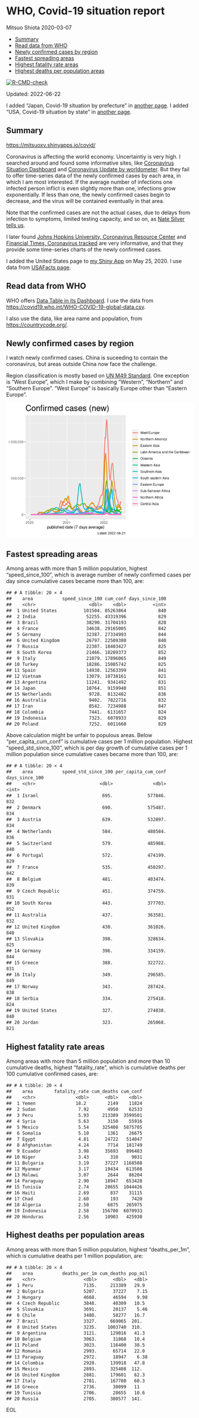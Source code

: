 WHO, Covid-19 situation report
================
Mitsuo Shiota
2020-03-07

-   [Summary](#summary)
-   [Read data from WHO](#read-data-from-who)
-   [Newly confirmed cases by region](#newly-confirmed-cases-by-region)
-   [Fastest spreading areas](#fastest-spreading-areas)
-   [Highest fatality rate areas](#highest-fatality-rate-areas)
-   [Highest deaths per population
    areas](#highest-deaths-per-population-areas)

<!-- badges: start -->

[![R-CMD-check](https://github.com/mitsuoxv/covid/actions/workflows/R-CMD-check.yaml/badge.svg)](https://github.com/mitsuoxv/covid/actions/workflows/R-CMD-check.yaml)
<!-- badges: end -->

Updated: 2022-06-22

I added “Japan, Covid-19 situation by prefecture” in [another
page](Japan.md). I added “USA, Covid-19 situation by state” in [another
page](USA.md).

## Summary

<https://mitsuoxv.shinyapps.io/covid/>

Coronavirus is affecting the world economy. Uncertaintiy is very high. I
searched around and found some informative sites, like [Coronavirus
Situation
Dashboard](https://who.maps.arcgis.com/apps/opsdashboard/index.html#/c88e37cfc43b4ed3baf977d77e4a0667)
and [Coronavirus Update by
worldometer](https://www.worldometers.info/coronavirus/). But they fail
to offer time-series data of the newly confirmed cases by each area, in
which I am most interested. If the average number of infections one
infected person inflict is even slightly more than one, infections grow
exponentially. If less than one, the newly confirmed cases begin to
decrease, and the virus will be contained eventually in that area.

Note that the confirmed cases are not the actual cases, due to delays
from infection to symptoms, limited testing capacity, and so on, as
[Nate Silver tells
us](https://fivethirtyeight.com/features/coronavirus-case-counts-are-meaningless/).

I later found [Johns Hopkins University, Coronavirus Resource
Center](https://coronavirus.jhu.edu/) and [Financial Times, Coronavirus
tracked](https://www.ft.com/content/a26fbf7e-48f8-11ea-aeb3-955839e06441)
are very informative, and that they provide some time-series charts of
the newly confirmed cases.

I added the United States page to [my Shiny
App](https://mitsuoxv.shinyapps.io/covid/) on May 25, 2020. I use data
from [USAFacts
page](https://usafacts.org/visualizations/coronavirus-covid-19-spread-map/).

## Read data from WHO

WHO offers [Data Table in its Dashboard](https://covid19.who.int/table).
I use the data from
<https://covid19.who.int/WHO-COVID-19-global-data.csv>.

I also use the data, like area name and population, from
<https://countrycode.org/>.

## Newly confirmed cases by region

I watch newly confirmed cases. China is suceeding to contain the
coronavirus, but areas outside China now face the challenge.

Region classification is mostly based on [UN M49
Standard](https://unstats.un.org/unsd/methodology/m49/). One exception
is “West Europe”, which I make by combining “Western”, “Northern” and
“Southern Europe”. “West Europe” is basically Europe other than “Eastern
Europe”.

![](README_files/figure-gfm/chart-1.png)<!-- -->

## Fastest spreading areas

Among areas with more than 5 million population, highest
“speed_since_100”, which is average number of newly confirmed cases per
day since cumulative cases became more than 100, are:

    ## # A tibble: 20 × 4
    ##    area           speed_since_100 cum_conf days_since_100
    ##    <chr>                    <dbl>    <dbl>          <int>
    ##  1 United States          101504. 85263864            840
    ##  2 India                   52255. 43319396            829
    ##  3 Brazil                  38290. 31704193            828
    ##  4 France                  34638. 29165005            842
    ##  5 Germany                 32387. 27334993            844
    ##  6 United Kingdom          26797. 22509380            840
    ##  7 Russia                  22307. 18403427            825
    ##  8 South Korea             21466. 18289373            852
    ##  9 Italy                   21079. 17896065            849
    ## 10 Turkey                  18286. 15085742            825
    ## 11 Spain                   14938. 12563399            841
    ## 12 Vietnam                 13079. 10738161            821
    ## 13 Argentina               11241.  9341492            831
    ## 14 Japan                   10764.  9159940            851
    ## 15 Netherlands              9728.  8132482            836
    ## 16 Australia                9402.  7822716            832
    ## 17 Iran                     8542.  7234988            847
    ## 18 Colombia                 7441.  6131657            824
    ## 19 Indonesia                7323.  6070933            829
    ## 20 Poland                   7252.  6011660            829

Above calculation might be unfair to populous areas. Below
“per_capita_cum_conf” is cumulative cases per 1 million population.
Highest “speed_std_since_100”, which is per day growth of cumulative
cases per 1 million population since cumulative cases became more than
100, are:

    ## # A tibble: 20 × 4
    ##    area           speed_std_since_100 per_capita_cum_conf days_since_100
    ##    <chr>                        <dbl>               <dbl>          <int>
    ##  1 Israel                        695.             577846.            832
    ##  2 Denmark                       690.             575487.            834
    ##  3 Austria                       639.             532897.            834
    ##  4 Netherlands                   584.             488584.            836
    ##  5 Switzerland                   579.             485988.            840
    ##  6 Portugal                      572.             474199.            829
    ##  7 France                        535.             450297.            842
    ##  8 Belgium                       481.             403474.            839
    ##  9 Czech Republic                451.             374759.            831
    ## 10 South Korea                   443.             377703.            852
    ## 11 Australia                     437.             363581.            832
    ## 12 United Kingdom                430.             361026.            840
    ## 13 Slovakia                      398.             328634.            825
    ## 14 Germany                       396.             334159.            844
    ## 15 Greece                        388.             322722.            831
    ## 16 Italy                         349.             296585.            849
    ## 17 Norway                        343.             287424.            838
    ## 18 Serbia                        334.             275418.            824
    ## 19 United States                 327.             274838.            840
    ## 20 Jordan                        323.             265068.            821

## Highest fatality rate areas

Among areas with more than 5 million population and more than 10
cumulative deaths, highest “fatality_rate”, which is cumulative deaths
per 100 cumulative confirmed cases, are:

    ## # A tibble: 20 × 4
    ##    area        fatality_rate cum_deaths cum_conf
    ##    <chr>               <dbl>      <dbl>    <dbl>
    ##  1 Yemen               18.2        2149    11824
    ##  2 Sudan                7.92       4950    62533
    ##  3 Peru                 5.93     213389  3599501
    ##  4 Syria                5.63       3150    55916
    ##  5 Mexico               5.54     325408  5875705
    ##  6 Somalia              5.10       1361    26675
    ##  7 Egypt                4.81      24722   514047
    ##  8 Afghanistan          4.24       7714   181749
    ##  9 Ecuador              3.98      35693   896483
    ## 10 Niger                3.43        310     9031
    ## 11 Bulgaria             3.19      37227  1168508
    ## 12 Myanmar              3.17      19434   613508
    ## 13 Malawi               3.07       2644    86204
    ## 14 Paraguay             2.90      18947   653428
    ## 15 Tunisia              2.74      28655  1044426
    ## 16 Haiti                2.69        837    31115
    ## 17 Chad                 2.60        193     7420
    ## 18 Algeria              2.58       6875   265975
    ## 19 Indonesia            2.58     156700  6070933
    ## 20 Honduras             2.56      10903   425930

## Highest deaths per population areas

Among areas with more than 5 million population, highest
“deaths_per_1m”, which is cumulative deaths per 1 million population,
are:

    ## # A tibble: 20 × 4
    ##    area           deaths_per_1m cum_deaths pop_mil
    ##    <chr>                  <dbl>      <dbl>   <dbl>
    ##  1 Peru                   7135.     213389   29.9 
    ##  2 Bulgaria               5207.      37227    7.15
    ##  3 Hungary                4668.      46594    9.98
    ##  4 Czech Republic         3848.      40309   10.5 
    ##  5 Slovakia               3691.      20137    5.46
    ##  6 Chile                  3480.      58277   16.7 
    ##  7 Brazil                 3327.     669065  201.  
    ##  8 United States          3235.    1003740  310.  
    ##  9 Argentina              3121.     129016   41.3 
    ## 10 Belgium                3063.      31868   10.4 
    ## 11 Poland                 3023.     116400   38.5 
    ## 12 Romania                2993.      65714   22.0 
    ## 13 Paraguay               2972.      18947    6.38
    ## 14 Colombia               2928.     139918   47.8 
    ## 15 Mexico                 2893.     325408  112.  
    ## 16 United Kingdom         2881.     179601   62.3 
    ## 17 Italy                  2781.     167780   60.3 
    ## 18 Greece                 2736.      30099   11   
    ## 19 Tunisia                2706.      28655   10.6 
    ## 20 Russia                 2705.     380577  141.

EOL
